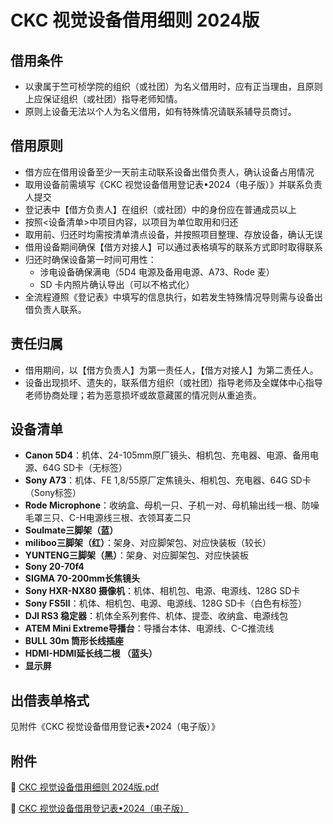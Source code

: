 # CKC 视觉设备借用细则 2024版

## 借用条件

- 以隶属于竺可桢学院的组织（或社团）为名义借用时，应有正当理由，且原则上应保证组织（或社团）指导老师知情。
- 原则上设备无法以个人为名义借用，如有特殊情况请联系辅导员商讨。

## 借用原则

- 借方应在借用设备至少一天前主动联系设备出借负责人，确认设备占用情况
- 取用设备前需填写《CKC 视觉设备借用登记表•2024（电子版）》并联系负责人提交
- 登记表中【借方负责人】在组织（或社团）中的身份应在普通成员以上
- 按照<设备清单>中项目内容，以项目为单位取用和归还
- 取用前、归还时均需按清单清点设备，并按照项目整理、存放设备，确认无误
- 借用设备期间确保【借方对接人】可以通过表格填写的联系方式即时取得联系
- 归还时确保设备第一时间可用性：
  - 涉电设备确保满电（5D4 电源及备用电源、A73、Rode 麦）
  - SD 卡内照片确认导出（可以不格式化）
- 全流程遵照《登记表》中填写的信息执行，如若发生特殊情况导则需与设备出借负责人联系。

## 责任归属

- 借用期间，以【借方负责人】为第一责任人，【借方对接人】为第二责任人。
- 设备出现损坏、遗失的，联系借方组织（或社团）指导老师及全媒体中心指导老师协商处理；若为恶意损坏或故意藏匿的情况则从重追责。

## 设备清单

- **Canon 5D4**：机体、24-105mm原厂镜头、相机包、充电器、电源、备用电源、64G SD卡（无标签）
- **Sony A73**：机体、FE 1,8/55原厂定焦镜头、相机包、充电器、64G SD卡（Sony标签）
- **Rode Microphone**：收纳盒、母机一只、子机一对、母机输出线一根、防噪毛罩三只、C-H电源线三根、衣领耳麦二只
- **Soulmate三脚架（蓝）**
- **miliboo三脚架（红）**：架身、对应脚架包、对应快装板（较长）
- **YUNTENG三脚架（黑）**：架身、对应脚架包、对应快装板
- **Sony 20-70f4**
- **SIGMA 70-200mm长焦镜头**
- **Sony HXR-NX80 摄像机**：机体、相机包、电源、电源线、128G SD卡
- **Sony FS5Ⅱ**：机体、相机包、电源、电源线、128G SD卡（白色有标签）
- **DJI RS3 稳定器**：机体全系列套件、机体、提壶、收纳盒、电源线包
- **ATEM Mini Extreme导播台**：导播台本体、电源线、C-C推流线
- **BULL 30m 筒形长线插座**
- **HDMI-HDMI延长线二根 （蓝头）**
- **显示屏**

## 出借表单格式

见附件《CKC 视觉设备借用登记表•2024（电子版）》

## 附件
📎  [CKC 视觉设备借用细则 2024版.pdf](detail.pdf)

📎 [CKC 视觉设备借用登记表•2024（电子版）](sheet.docx)